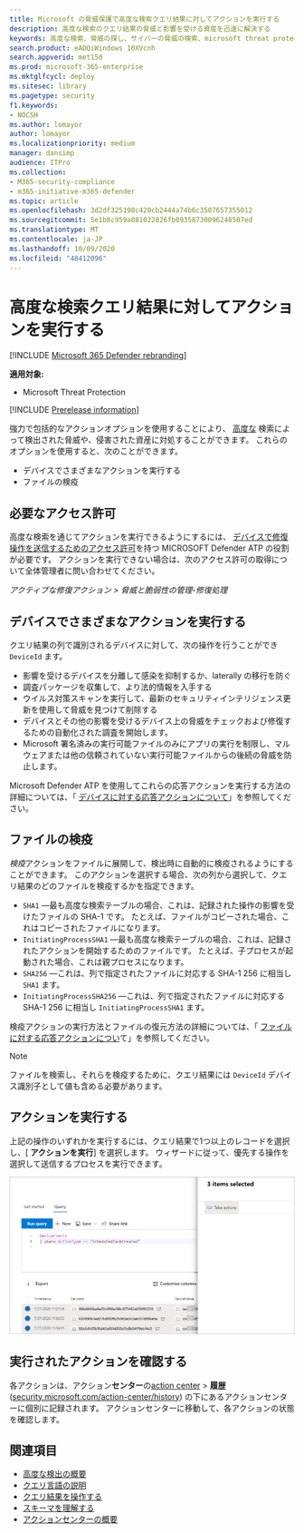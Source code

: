 ```yaml
---
title: Microsoft の脅威保護で高度な検索クエリ結果に対してアクションを実行する
description: 高度な検索のクエリ結果の脅威と影響を受ける資産を迅速に解決する
keywords: 高度な検索、脅威の探し、サイバーの脅威の検索、microsoft threat protection、microsoft 365、mtp、m365、search、query、テレメトリ、take action
search.product: eADQiWindows 10XVcnh
search.appverid: met150
ms.prod: microsoft-365-enterprise
ms.mktglfcycl: deploy
ms.sitesec: library
ms.pagetype: security
f1.keywords:
- NOCSH
ms.author: lomayor
author: lomayor
ms.localizationpriority: medium
manager: dansimp
audience: ITPro
ms.collection:
- M365-security-compliance
- m365-initiative-m365-defender
ms.topic: article
ms.openlocfilehash: 3d2df325198c420cb2444a74b6c3507657355012
ms.sourcegitcommit: 5e1b8c959a081022826fb09358730096248507ed
ms.translationtype: MT
ms.contentlocale: ja-JP
ms.lasthandoff: 10/09/2020
ms.locfileid: "48412096"
---
```

# <a name="take-action-on-advanced-hunting-query-results"></a>高度な検索クエリ結果に対してアクションを実行する

[!INCLUDE [Microsoft 365 Defender rebranding](../includes/microsoft-defender.md)]


**適用対象:**
- Microsoft Threat Protection

[!INCLUDE [Prerelease information](../includes/prerelease.md)]

強力で包括的なアクションオプションを使用することにより、 [高度な](advanced-hunting-overview.md) 検索によって検出された脅威や、侵害された資産に対処することができます。 これらのオプションを使用すると、次のことができます。

- デバイスでさまざまなアクションを実行する
- ファイルの検疫

## <a name="required-permissions"></a>必要なアクセス許可
高度な検索を通じてアクションを実行できるようにするには、 [デバイスで修復操作を送信するためのアクセス許可](https://docs.microsoft.com/windows/security/threat-protection/microsoft-defender-atp/user-roles#permission-options)を持つ MICROSOFT Defender ATP の役割が必要です。 アクションを実行できない場合は、次のアクセス許可の取得について全体管理者に問い合わせてください。

*アクティブな修復アクション > 脅威と脆弱性の管理-修復処理*

## <a name="take-various-actions-on-devices"></a>デバイスでさまざまなアクションを実行する
クエリ結果の列で識別されるデバイスに対して、次の操作を行うことができ `DeviceId` ます。

- 影響を受けるデバイスを分離して感染を抑制するか、laterally の移行を防ぐ
- 調査パッケージを収集して、より法的情報を入手する
- ウイルス対策スキャンを実行して、最新のセキュリティインテリジェンス更新を使用して脅威を見つけて削除する
- デバイスとその他の影響を受けるデバイス上の脅威をチェックおよび修復するための自動化された調査を開始します。
- Microsoft 署名済みの実行可能ファイルのみにアプリの実行を制限し、マルウェアまたは他の信頼されていない実行可能ファイルからの後続の脅威を防止します。

Microsoft Defender ATP を使用してこれらの応答アクションを実行する方法の詳細については、「 [デバイスに対する応答アクションについて](https://docs.microsoft.com/windows/security/threat-protection/microsoft-defender-atp/respond-machine-alerts)」を参照してください。
   
## <a name="quarantine-files"></a>ファイルの検疫
*検疫*アクションをファイルに展開して、検出時に自動的に検疫されるようにすることができます。 このアクションを選択する場合、次の列から選択して、クエリ結果のどのファイルを検疫するかを指定できます。

- `SHA1` —最も高度な検索テーブルの場合、これは、記録された操作の影響を受けたファイルの SHA-1 です。 たとえば、ファイルがコピーされた場合、これはコピーされたファイルになります。
- `InitiatingProcessSHA1` —最も高度な検索テーブルの場合、これは、記録されたアクションを開始するためのファイルです。 たとえば、子プロセスが起動された場合、これは親プロセスになります。 
- `SHA256` —これは、列で指定されたファイルに対応する SHA-1 256 に相当し `SHA1` ます。
- `InitiatingProcessSHA256` —これは、列で指定されたファイルに対応する SHA-1 256 に相当し `InitiatingProcessSHA1` ます。

検疫アクションの実行方法とファイルの復元方法の詳細については、「 [ファイルに対する応答アクションについ](https://docs.microsoft.com/windows/security/threat-protection/microsoft-defender-atp/respond-file-alerts)て」を参照してください。

>[!NOTE]
>ファイルを検索し、それらを検疫するために、クエリ結果には `DeviceId` デバイス識別子として値も含める必要があります。  

## <a name="take-action"></a>アクションを実行する
上記の操作のいずれかを実行するには、クエリ結果で1つ以上のレコードを選択し、[ **アクションを実行**] を選択します。 ウィザードに従って、優先する操作を選択して送信するプロセスを実行できます。

![レコードを検査するためのパネルがある、選択されたレコードのイメージ](../../media/mtp-ah/ah-take-actions.png)

## <a name="review-actions-taken"></a>実行されたアクションを確認する
各アクションは、アクション**センター**の[action center](mtp-action-center.md)  >  **履歴**([security.microsoft.com/action-center/history](https://security.microsoft.com/action-center/history)) の下にあるアクションセンターに個別に記録されます。 アクションセンターに移動して、各アクションの状態を確認します。
 
## <a name="related-topics"></a>関連項目
- [高度な検出の概要](advanced-hunting-overview.md)
- [クエリ言語の説明](advanced-hunting-query-language.md)
- [クエリ結果を操作する](advanced-hunting-query-results.md)
- [スキーマを理解する](advanced-hunting-schema-tables.md)
- [アクションセンターの概要](mtp-action-center.md)
